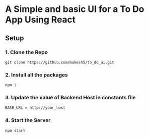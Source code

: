 # A Simple and basic UI for a To Do App Using React
## Setup

### 1. Clone the Repo

``git clone https://github.com/mukesh5/to_do_ui.git``

### 2. Install all the packages

``npm i``

### 3. Update the value of Backend Host in constants file

``BASE_URL = http://your_host``

### 4. Start the Server

``npm start``